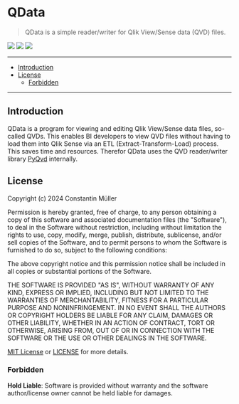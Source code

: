 # QData

> QData is a simple reader/writer for Qlik View/Sense data (QVD) files.

![](https://img.shields.io/badge/Python-white?logo=python)
![](https://img.shields.io/badge/PySide-white?logo=qt)
![](https://img.shields.io/badge/Qlik%20Sense-green?logo=qlik)

---

- [Introduction](#introduction)
- [License](#license)
  - [Forbidden](#forbidden)

---

## Introduction

QData is a program for viewing and editing Qlik View/Sense data files, so-called QVDs. This
enables BI developers to view QVD files without having to load them into Qlik Sense via
an ETL (Extract-Transform-Load) process. This saves time and resources. Therefor QData
uses the QVD reader/writer library [PyQvd](https://github.com/MuellerConstantin/PyQvd)
internally.

## License

Copyright (c) 2024 Constantin Müller

Permission is hereby granted, free of charge, to any person obtaining a copy
of this software and associated documentation files (the "Software"), to deal
in the Software without restriction, including without limitation the rights
to use, copy, modify, merge, publish, distribute, sublicense, and/or sell
copies of the Software, and to permit persons to whom the Software is
furnished to do so, subject to the following conditions:

The above copyright notice and this permission notice shall be included in all
copies or substantial portions of the Software.

THE SOFTWARE IS PROVIDED "AS IS", WITHOUT WARRANTY OF ANY KIND, EXPRESS OR
IMPLIED, INCLUDING BUT NOT LIMITED TO THE WARRANTIES OF MERCHANTABILITY,
FITNESS FOR A PARTICULAR PURPOSE AND NONINFRINGEMENT. IN NO EVENT SHALL THE
AUTHORS OR COPYRIGHT HOLDERS BE LIABLE FOR ANY CLAIM, DAMAGES OR OTHER
LIABILITY, WHETHER IN AN ACTION OF CONTRACT, TORT OR OTHERWISE, ARISING FROM,
OUT OF OR IN CONNECTION WITH THE SOFTWARE OR THE USE OR OTHER DEALINGS IN THE
SOFTWARE.

[MIT License](https://opensource.org/licenses/MIT) or [LICENSE](LICENSE) for
more details.

### Forbidden

**Hold Liable**: Software is provided without warranty and the software
author/license owner cannot be held liable for damages.
